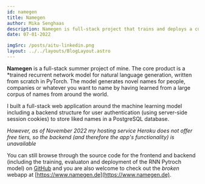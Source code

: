 ```yaml
---
id: namegen
title: Namegen
author: Mika Senghaas
description: Namegen is full-stack project that trains and deploys a custom RNN for novel name generation
date: 07-01-2022

imgSrc: /posts/aitu-linkedin.png
layout: ../../layouts/BlogLayout.astro
---
```


**Namegen** is a full-stack summer project of mine. The core product is a \*trained recurrent network model for natural language generation, written
from scratch in PyTorch. The model generates novel names for people, companies or whatever you want to name by having learned from a large corpus of
names from around the world.

I built a full-stack web application around the machine learning model including a backend structure for user authentication (using server-side
session cookies) to store liked names in a PostgreSQL database.

_However, as of November 2022 my hosting service Heroku does not offer free tiers, so the backend (and therefore the app's functionality) is
unavailable_

You can still browse through the source code for the frontend and backend (including the training, evaluaton and deployment of the RNN Pytroch model)
on [GitHub](https://www.github.com/namegen) and you are also welcome to check out the _broken_ webapp at
[https://www.namegen.de](https://www.namegen.de).
